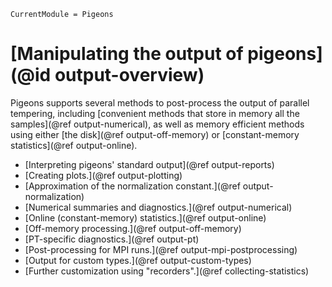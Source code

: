 ```@meta
CurrentModule = Pigeons
```

# [Manipulating the output of pigeons](@id output-overview)

Pigeons supports several methods to post-process the output
of parallel tempering, including [convenient methods that 
store in memory all the samples](@ref output-numerical), 
as well as memory efficient 
methods using either [the disk](@ref output-off-memory) or 
[constant-memory statistics](@ref output-online). 

- [Interpreting pigeons' standard output](@ref output-reports)
- [Creating plots.](@ref output-plotting)
- [Approximation of the normalization constant.](@ref output-normalization)
- [Numerical summaries and diagnostics.](@ref output-numerical)
- [Online (constant-memory) statistics.](@ref output-online)
- [Off-memory processing.](@ref output-off-memory)
- [PT-specific diagnostics.](@ref output-pt)
- [Post-processing for MPI runs.](@ref output-mpi-postprocessing)
- [Output for custom types.](@ref output-custom-types)
- [Further customization using "recorders".](@ref collecting-statistics)